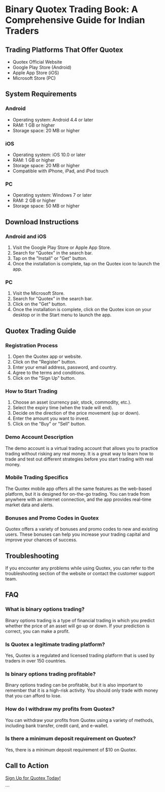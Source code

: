 # Binary Quotex Trading Book: A Comprehensive Guide for Indian Traders

## Trading Platforms That Offer Quotex

-   Quotex Official Website
-   Google Play Store (Android)
-   Apple App Store (iOS)
-   Microsoft Store (PC)

## System Requirements

### Android

-   Operating system: Android 4.4 or later
-   RAM: 1 GB or higher
-   Storage space: 20 MB or higher

### iOS

-   Operating system: iOS 10.0 or later
-   RAM: 1 GB or higher
-   Storage space: 20 MB or higher
-   Compatible with iPhone, iPad, and iPod touch

### PC

-   Operating system: Windows 7 or later
-   RAM: 2 GB or higher
-   Storage space: 50 MB or higher

## Download Instructions

### Android and iOS

1.  Visit the Google Play Store or Apple App Store.
2.  Search for "Quotex" in the search bar.
3.  Tap on the "Install" or "Get" button.
4.  Once the installation is complete, tap on the Quotex icon to launch
    the app.

### PC

1.  Visit the Microsoft Store.
2.  Search for "Quotex" in the search bar.
3.  Click on the "Get" button.
4.  Once the installation is complete, click on the Quotex icon on your
    desktop or in the Start menu to launch the app.

## Quotex Trading Guide

### Registration Process

1.  Open the Quotex app or website.
2.  Click on the "Register" button.
3.  Enter your email address, password, and country.
4.  Agree to the terms and conditions.
5.  Click on the "Sign Up" button.

### How to Start Trading

1.  Choose an asset (currency pair, stock, commodity, etc.).
2.  Select the expiry time (when the trade will end).
3.  Decide on the direction of the price movement (up or down).
4.  Enter the amount you want to invest.
5.  Click on the "Buy" or "Sell" button.

### Demo Account Description

The demo account is a virtual trading account that allows you to
practice trading without risking any real money. It is a great way to
learn how to trade and test out different strategies before you start
trading with real money.

### Mobile Trading Specifics

The Quotex mobile app offers all the same features as the web-based
platform, but it is designed for on-the-go trading. You can trade from
anywhere with an internet connection, and the app provides real-time
market data and alerts.

### Bonuses and Promo Codes in Quotex

Quotex offers a variety of bonuses and promo codes to new and existing
users. These bonuses can help you increase your trading capital and
improve your chances of success.

## Troubleshooting

If you encounter any problems while using Quotex, you can refer to the
troubleshooting section of the website or contact the customer support
team.

## FAQ

### What is binary options trading?

Binary options trading is a type of financial trading in which you
predict whether the price of an asset will go up or down. If your
prediction is correct, you can make a profit.

### Is Quotex a legitimate trading platform?

Yes, Quotex is a regulated and licensed trading platform that is used by
traders in over 150 countries.

### Is binary options trading profitable?

Binary options trading can be profitable, but it is also important to
remember that it is a high-risk activity. You should only trade with
money that you can afford to lose.

### How do I withdraw my profits from Quotex?

You can withdraw your profits from Quotex using a variety of methods,
including bank transfer, credit card, and e-wallet.

### Is there a minimum deposit requirement on Quotex?

Yes, there is a minimum deposit requirement of \$10 on Quotex.

## Call to Action

[Sign Up for Quotex Today!](\%22https://traff.sbs/brokerqxsignup\%22)

\`\`\`

